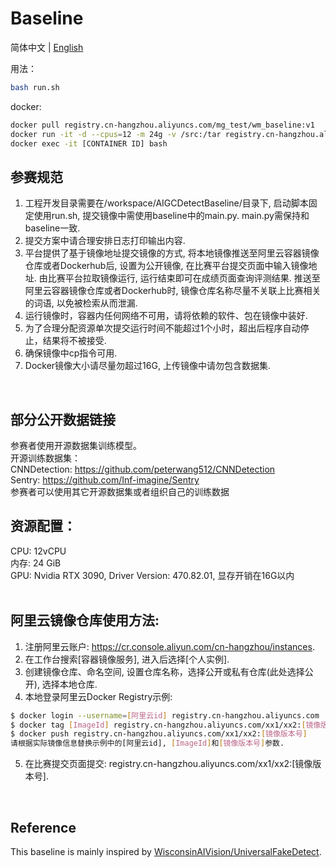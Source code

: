 # Baseline

简体中文 | [English](README_en.md)

用法：
```bash
bash run.sh
```

docker: <br/>
```bash
docker pull registry.cn-hangzhou.aliyuncs.com/mg_test/wm_baseline:v1
docker run -it -d --cpus=12 -m 24g -v /src:/tar registry.cn-hangzhou.aliyuncs.com/clg_test/aigc_det:1.0
docker exec -it [CONTAINER ID] bash
```


## 参赛规范 <br/>
1) 工程开发目录需要在/workspace/AIGCDetectBaseline/目录下, 启动脚本固定使用run.sh, 提交镜像中需使用baseline中的main.py. main.py需保持和baseline一致. <br/>
2) 提交方案中请合理安排日志打印输出内容.<br/>
3) 平台提供了基于镜像地址提交镜像的方式, 将本地镜像推送至阿里云容器镜像仓库或者Dockerhub后, 设置为公开镜像, 在比赛平台提交页面中输入镜像地址. 由比赛平台拉取镜像运行, 运行结束即可在成绩页面查询评测结果. 推送至阿里云容器镜像仓库或者Dockerhub时, 镜像仓库名称尽量不关联上比赛相关的词语, 以免被检索从而泄漏.<br/>
4) 运行镜像时，容器内任何网络不可用，请将依赖的软件、包在镜像中装好. <br/>
5) 为了合理分配资源单次提交运行时间不能超过1个小时，超出后程序自动停止，结果将不被接受.<br/>
6) 确保镜像中cp指令可用.<br/>
7) Docker镜像大小请尽量勿超过16G, 上传镜像中请勿包含数据集.<br/>
<br/>


## 部分公开数据链接
参赛者使用开源数据集训练模型。<br/>
开源训练数据集：<br/>
CNNDetection: https://github.com/peterwang512/CNNDetection <br/>
Sentry: https://github.com/Inf-imagine/Sentry <br/>
参赛者可以使用其它开源数据集或者组织自己的训练数据 <br/>


## 资源配置：<br/>
CPU: 12vCPU <br/>
内存: 24 GiB <br/>
GPU: Nvidia RTX 3090, Driver Version: 470.82.01, 显存开销在16G以内 <br/>
<br/>


## 阿里云镜像仓库使用方法:<br/>
1) 注册阿里云账户: https://cr.console.aliyun.com/cn-hangzhou/instances. <br/>
2) 在工作台搜索[容器镜像服务], 进入后选择[个人实例]. <br/>
3) 创建镜像仓库、命名空间, 设置仓库名称，选择公开或私有仓库(此处选择公开),  选择本地仓库. <br/>
4) 本地登录阿里云Docker Registry示例: <br/>
```bash
$ docker login --username=[阿里云id] registry.cn-hangzhou.aliyuncs.com
$ docker tag [ImageId] registry.cn-hangzhou.aliyuncs.com/xx1/xx2:[镜像版本号]
$ docker push registry.cn-hangzhou.aliyuncs.com/xx1/xx2:[镜像版本号]
请根据实际镜像信息替换示例中的[阿里云id], [ImageId]和[镜像版本号]参数.
```
5) 在比赛提交页面提交: registry.cn-hangzhou.aliyuncs.com/xx1/xx2:[镜像版本号].
<br/>

## Reference <br/>
This baseline is mainly inspired by [WisconsinAIVision/UniversalFakeDetect](https://github.com/WisconsinAIVision/UniversalFakeDetect).
<br/>